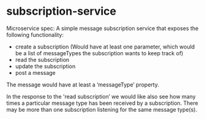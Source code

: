 # subscription-service

Microservice spec:
A simple message subscription service that exposes the following functionality:
- create a subscription
     (Would have at least one parameter, which would be a list of messageTypes the subscription wants to keep track of)
- read the subscription
- update the subscription
- post a message
 
The message would have at least a ‘messageType’ property.
 
In the response to the 'read subscription’ we would like also see how many times a particular message type has been received by a subscription. There may be more than one subscription listening for the same message type(s).
